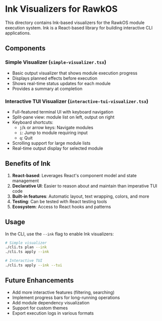 # Ink Visualizers for RawkOS

This directory contains Ink-based visualizers for the RawkOS module execution system. Ink is a React-based library for building interactive CLI applications.

## Components

### Simple Visualizer (`simple-visualizer.tsx`)
- Basic output visualizer that shows module execution progress
- Displays planned effects before execution
- Shows real-time status updates for each module
- Provides a summary at completion

### Interactive TUI Visualizer (`interactive-tui-visualizer.tsx`)
- Full-featured terminal UI with keyboard navigation
- Split-pane view: module list on left, output on right
- Keyboard shortcuts:
  - `j`/`k` or arrow keys: Navigate modules
  - `i`: Jump to module requiring input
  - `q`: Quit
- Scrolling support for large module lists
- Real-time output display for selected module

## Benefits of Ink

1. **React-based**: Leverages React's component model and state management
2. **Declarative UI**: Easier to reason about and maintain than imperative TUI code
3. **Built-in features**: Automatic layout, text wrapping, colors, and more
4. **Testing**: Can be tested with React testing tools
5. **Ecosystem**: Access to React hooks and patterns

## Usage

In the CLI, use the `--ink` flag to enable Ink visualizers:

```bash
# Simple visualizer
./cli.ts plan --ink
./cli.ts apply --ink

# Interactive TUI
./cli.ts apply --ink --tui
```

## Future Enhancements

- Add more interactive features (filtering, searching)
- Implement progress bars for long-running operations
- Add module dependency visualization
- Support for custom themes
- Export execution logs in various formats